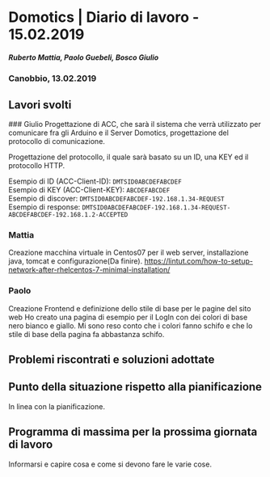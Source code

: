 ﻿# Domotics | Diario di lavoro - 15.02.2019

##### Ruberto Mattia, Paolo Guebeli, Bosco Giulio

### Canobbio, 13.02.2019

## Lavori svolti

### Giulio
Progettazione di ACC, che sar&agrave; il sistema che verr&agrave; utilizzato per comunicare fra gli
Arduino e il Server Domotics, progettazione del protocollo di comunicazione.

Progettazione del protocollo, il quale sar&agrave; basato su un ID, una KEY ed il protocollo HTTP.

Esempio di ID (ACC-Client-ID): `DMTSID0ABCDEFABCDEF`  
Esempio di KEY (ACC-Client-KEY): `ABCDEFABCDEF`  
Esempio di discover: `DMTSID0ABCDEFABCDEF-192.168.1.34-REQUEST`  
Esempio di response: `DMTSID0ABCDEFABCDEF-192.168.1.34-REQUEST-ABCDEFABCDEF-192.168.1.2-ACCEPTED`

### Mattia

Creazione macchina virtuale in Centos07 per il web server, installazione java, tomcat e configurazione(Da finire).
https://lintut.com/how-to-setup-network-after-rhelcentos-7-minimal-installation/

### Paolo

Creazione Frontend e definizione dello stile di base per le pagine del sito web
Ho creato una pagina di esempio per il LogIn con dei colori di base nero bianco e giallo.
Mi sono reso conto che i colori fanno schifo e che lo stile di base della pagina fa abbastanza schifo.

##  Problemi riscontrati e soluzioni adottate


##  Punto della situazione rispetto alla pianificazione
In linea con la pianificazione.


## Programma di massima per la prossima giornata di lavoro
Informarsi e capire cosa e come si devono fare le varie cose.
